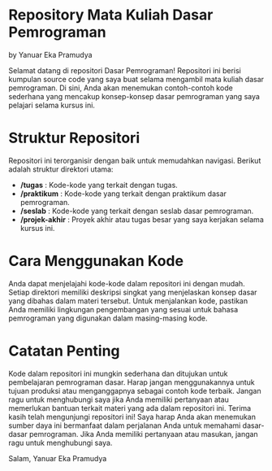 # Repository Mata Kuliah Dasar Pemrograman 
by Yanuar Eka Pramudya

Selamat datang di repositori Dasar Pemrograman! Repositori ini berisi kumpulan source code yang saya buat selama mengambil mata kuliah dasar pemrograman. Di sini, Anda akan menemukan contoh-contoh kode sederhana yang mencakup konsep-konsep dasar pemrograman yang saya pelajari selama kursus ini.

# Struktur Repositori
Repositori ini terorganisir dengan baik untuk memudahkan navigasi. Berikut adalah struktur direktori utama:

- **/tugas** : Kode-kode yang terkait dengan tugas.
- **/praktikum** : Kode-kode yang terkait dengan praktikum dasar pemrograman.
- **/seslab** : Kode-kode yang terkait dengan seslab dasar pemrograman.
- **/projek-akhir** : Proyek akhir atau tugas besar yang saya kerjakan selama kursus ini.

# Cara Menggunakan Kode
Anda dapat menjelajahi kode-kode dalam repositori ini dengan mudah. Setiap direktori memiliki deskripsi singkat yang menjelaskan konsep dasar yang dibahas dalam materi tersebut. Untuk menjalankan kode, pastikan Anda memiliki lingkungan pengembangan yang sesuai untuk bahasa pemrograman yang digunakan dalam masing-masing kode.

# Catatan Penting
Kode dalam repositori ini mungkin sederhana dan ditujukan untuk pembelajaran pemrograman dasar. Harap jangan menggunakannya untuk tujuan produksi atau menganggapnya sebagai contoh kode terbaik.
Jangan ragu untuk menghubungi saya jika Anda memiliki pertanyaan atau memerlukan bantuan terkait materi yang ada dalam repositori ini.
Terima kasih telah mengunjungi repositori ini! Saya harap Anda akan menemukan sumber daya ini bermanfaat dalam perjalanan Anda untuk memahami dasar-dasar pemrograman. Jika Anda memiliki pertanyaan atau masukan, jangan ragu untuk menghubungi saya.

Salam, Yanuar Eka Pramudya
